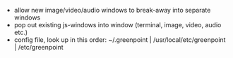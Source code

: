 - allow new image/video/audio windows to break-away into separate windows
- pop out existing js-windows into window (terminal, image, video, audio etc.)
- config file, look up in this order: ~/.greenpoint | /usr/local/etc/greenpoint | /etc/greenpoint
